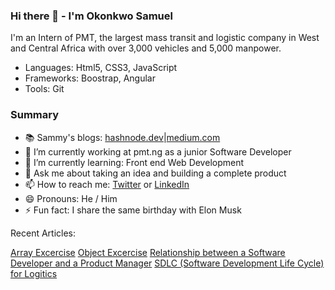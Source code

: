 ### Hi there 👋 - I'm Okonkwo Samuel
I'm an Intern of PMT, the largest mass transit and logistic company in West and Central Africa with over 3,000 vehicles and 5,000 manpower. 


- Languages: Html5, CSS3, JavaScript
- Frameworks: Boostrap, Angular
- Tools: Git

### Summary

- 📚 Sammy's blogs: [hashnode.dev](https://sammycj.hashnode.dev/)|[medium.com](https://medium.com/@sammycj222)
- 🔭 I’m currently working at pmt.ng as a junior Software Developer
- 👯 I’m currently learning: Front end Web Development
- 💬 Ask me about taking an idea and building a complete product
- 📫 How to reach me: [Twitter](https://twitter.com/Samuel_CJ222) or [LinkedIn](https://www.linkedin.com/in/samuel-cj)
- 😄 Pronouns: He / Him 
- ⚡ Fun fact: I share the same birthday with Elon Musk

Recent Articles:

[Array Excercise](https://sammycj.hashnode.dev/array-excercise)
[Object Excercise](https://sammycj.hashnode.dev/solutions-to-object-javascript-exercise)
[Relationship between a Software Developer and a Product Manager](https://medium.com/@sammycj222/relationship-between-a-product-manager-and-a-software-developer-6dae27593814)
[SDLC (Software Development Life Cycle) for Logitics](https://medium.com/@sammycj222/relationship-between-a-product-manager-and-a-software-developer-6dae27593814)
